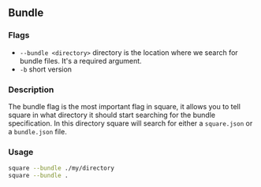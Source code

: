 ## Bundle

### Flags

- `--bundle <directory>` directory is the location where we search for bundle
  files. It's a required argument.
- `-b` short version

### Description

The bundle flag is the most important flag in square, it allows you to tell
square in what directory it should start searching for the bundle
specification. In this directory square will search for either a `square.json`
or a `bundle.json` file.

### Usage

```bash
square --bundle ./my/directory
square --bundle .
```
